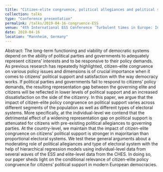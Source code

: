 ```yaml
---
title: "Citizen-elite congruence, political allegiances and political support in Europe. (w/ Caroline Hahn)"
collection: talks
type: "Conference presentation"
permalink: /talks/2019-04-16-congruence-ESS
venue: "4th International ESS Conference ´Turbulent times in Europe: Instability, insecurity and inequality´"
date: 2019-04-16
location: "Mannheim, Germany"
---
```


Abstract: The long-term functioning and viability of democratic systems depend on the ability of political parties and governments to adequately represent citizens’ interests and to be responsive to their policy demands. As previous research has repeatedly highlighted, citizen-elite congruence on various policy issues and dimensions is of crucial importance when it comes to citizens’ political support and satisfaction with the way democracy works. If political parties and governments fail to respond to citizens’ policy demands, the resulting representation gap between the governing elite and citizens will be reflected in lower levels of political support and an increased dissatisfaction on the side of the citizenry. In this paper, we argue that the impact of citizen-elite policy congruence on political support varies across different segments of the population as well as different types of electoral systems. More specifically, at the individual-level we contend that the detrimental effect of a widening representation gap on political support is attenuated for citizens with pre-existing political allegiances to governing parties. At the country-level, we maintain that the impact of citizen-elite congruence on citizens’ political support is stronger in majoritarian than proportional electoral systems. We test these general arguments about a moderating role of political allegiances and type of electoral system with the help of hierarchical regression models using individual-level data from several waves of the ESS and elite-level data from the CHES. In doing so, our paper sheds light on the conditional relevance of citizen-elite policy congruence for citizens’ political support in modern European democracies.
